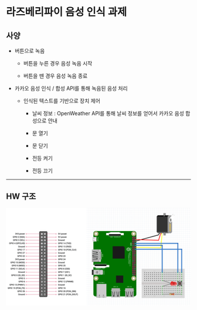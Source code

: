 # 라즈베리파이 음성 인식 과제

## 사양

- 버튼으로 녹음

  - 버튼을 누른 경우 음성 녹음 시작

  - 버튼을 뗀 경우 음성 녹음 종료

- 카카오 음성 인식 / 합성 API를 통해 녹음된 음성 처리

  - 인식된 텍스트를 기반으로 장치 제어

    - 날씨 정보 : OpenWeather API를 통해 날씨 정보를 얻어서 카카오 음성 합성으로 안내

    - 문 열기

    - 문 닫기

    - 전등 켜기

    - 전등 끄기

---

## HW 구조

![](image/hw_diagram.png)
